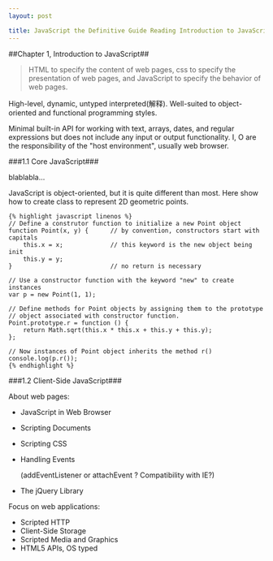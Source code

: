 ```yaml
---
layout: post

title: JavaScript the Definitive Guide Reading Introduction to JavaScript
---
```


##Chapter 1, Introduction to JavaScript##

> HTML to specify the content of web pages, css to specify the presentation of web pages, and JavaScript to specify the behavior of web pages.

High-level, dynamic, untyped interpreted(解释). Well-suited to object-oriented and functional programming styles.

Minimal built-in API for working with text, arrays, dates, and regular expressions but does not include any input or output functionality. I, O are the responsibility of the "host environment", usually web browser.

###1.1 Core JavaScript###

blablabla…

JavaScript is object-oriented, but it is quite different than most. Here show how to create class to represent 2D geometric points.

	{% highlight javascript linenos %}
	// Define a construtor function to initialize a new Point object
	function Point(x, y) {		// by convention, constructors start with capitals
		this.x = x;				// this keyword is the new object being init
		this.y = y;				
	}							// no return is necessary

	// Use a constructor function with the keyword "new" to create instances
	var p = new Point(1, 1);

	// Define methods for Point objects by assigning them to the prototype
	// object associated with constructor function.
	Point.prototype.r = function () {
		return Math.sqrt(this.x * this.x + this.y + this.y);
	};

	// Now instances of Point object inherits the method r()
	console.log(p.r());
	{% endhighlight %}

###1.2 Client-Side JavaScript###

About web pages:

* 	JavaScript in Web Browser
* 	Scripting Documents
* 	Scripting CSS
* 	Handling Events 

	(addEventListener or attachEvent ? Compatibility with IE?)

* 	The jQuery Library


Focus on web applications:

* 	Scripted HTTP
* 	Client-Side Storage
* 	Scripted Media and Graphics
* 	HTML5 APIs, OS typed
